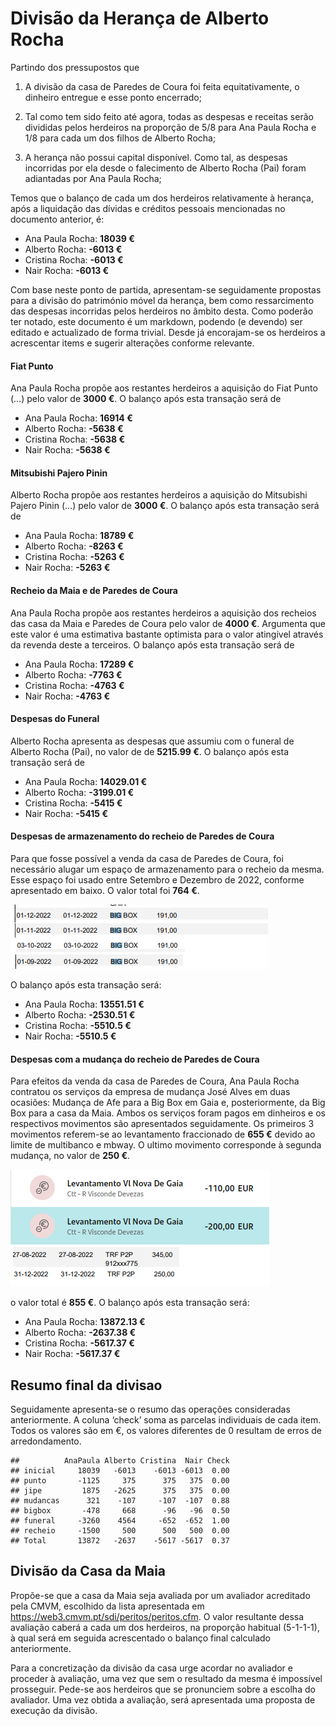 Divisão da Herança de Alberto Rocha
================

Partindo dos pressupostos que

1)  A divisão da casa de Paredes de Coura foi feita equitativamente, o
    dinheiro entregue e esse ponto encerrado;

2)  Tal como tem sido feito até agora, todas as despesas e receitas
    serão divididas pelos herdeiros na proporção de 5/8 para Ana Paula
    Rocha e 1/8 para cada um dos filhos de Alberto Rocha;

3)  A herança não possui capital disponível. Como tal, as despesas
    incorridas por ela desde o falecimento de Alberto Rocha (Pai) foram
    adiantadas por Ana Paula Rocha;

Temos que o balanço de cada um dos herdeiros relativamente à herança,
após a liquidação das dívidas e créditos pessoais mencionadas no
documento anterior, é:

- Ana Paula Rocha: **18039 €**
- Alberto Rocha: **-6013 €**
- Cristina Rocha: **-6013 €**
- Nair Rocha: **-6013 €**

Com base neste ponto de partida, apresentam-se seguidamente propostas
para a divisão do património móvel da herança, bem como ressarcimento
das despesas incorridas pelos herdeiros no âmbito desta. Como poderão
ter notado, este documento é um markdown, podendo (e devendo) ser
editado e actualizado de forma trivial. Desde já encorajam-se os
herdeiros a acrescentar items e sugerir alterações conforme relevante.

#### Fiat Punto

Ana Paula Rocha propõe aos restantes herdeiros a aquisição do Fiat Punto
(…) pelo valor de **3000 €**. O balanço após esta transação será de

- Ana Paula Rocha: **16914 €**
- Alberto Rocha: **-5638 €**
- Cristina Rocha: **-5638 €**
- Nair Rocha: **-5638 €**

#### Mitsubishi Pajero Pinin

Alberto Rocha propõe aos restantes herdeiros a aquisição do Mitsubishi
Pajero Pinin (…) pelo valor de **3000 €**. O balanço após esta transação
será de

- Ana Paula Rocha: **18789 €**
- Alberto Rocha: **-8263 €**
- Cristina Rocha: **-5263 €**
- Nair Rocha: **-5263 €**

#### Recheio da Maia e de Paredes de Coura

Ana Paula Rocha propõe aos restantes herdeiros a aquisição dos recheios
das casa da Maia e Paredes de Coura pelo valor de **4000 €**. Argumenta
que este valor é uma estimativa bastante optimista para o valor
atingível através da revenda deste a terceiros. O balanço após esta
transação será de

- Ana Paula Rocha: **17289 €**
- Alberto Rocha: **-7763 €**
- Cristina Rocha: **-4763 €**
- Nair Rocha: **-4763 €**

#### Despesas do Funeral

Alberto Rocha apresenta as despesas que assumiu com o funeral de Alberto
Rocha (Pai), no valor de de **5215.99 €**. O balanço após esta transação
será de

- Ana Paula Rocha: **14029.01 €**
- Alberto Rocha: **-3199.01 €**
- Cristina Rocha: **-5415 €**
- Nair Rocha: **-5415 €**

#### Despesas de armazenamento do recheio de Paredes de Coura

Para que fosse possível a venda da casa de Paredes de Coura, foi
necessário alugar um espaço de armazenamento para o recheio da mesma.
Esse espaço foi usado entre Setembro e Dezembro de 2022, conforme
apresentado em baixo. O valor total foi **764 €**.

![](comprovativos/bigbox.png)

O balanço após esta transação será:

- Ana Paula Rocha: **13551.51 €**
- Alberto Rocha: **-2530.51 €**
- Cristina Rocha: **-5510.5 €**
- Nair Rocha: **-5510.5 €**

#### Despesas com a mudança do recheio de Paredes de Coura

Para efeitos da venda da casa de Paredes de Coura, Ana Paula Rocha
contratou os serviços da empresa de mudança José Alves em duas ocasiões:
Mudança de Afe para a Big Box em Gaia e, posteriormente, da Big Box para
a casa da Maia. Ambos os serviços foram pagos em dinheiros e os
respectivos movimentos são apresentados seguidamente. Os primeiros 3
movimentos referem-se ao levantamento fraccionado de **655 €** devido ao
limite de multibanco e mbway. O ultimo movimento corresponde à segunda
mudança, no valor de **250 €**.

![](comprovativos/mudanca.png)

o valor total é **855 €**. O balanço após esta transação será:

- Ana Paula Rocha: **13872.13 €**
- Alberto Rocha: **-2637.38 €**
- Cristina Rocha: **-5617.37 €**
- Nair Rocha: **-5617.37 €**

## Resumo final da divisao

Seguidamente apresenta-se o resumo das operações consideradas
anteriormente. A coluna ‘check’ soma as parcelas individuais de cada
item. Todos os valores são em €, os valores diferentes de 0 resultam de
erros de arredondamento.

    ##          AnaPaula Alberto Cristina  Nair Check
    ## inicial     18039   -6013    -6013 -6013  0.00
    ## punto       -1125     375      375   375  0.00
    ## jipe         1875   -2625      375   375  0.00
    ## mudancas      321    -107     -107  -107  0.88
    ## bigbox       -478     668      -96   -96  0.50
    ## funeral     -3260    4564     -652  -652  1.00
    ## recheio     -1500     500      500   500  0.00
    ## Total       13872   -2637    -5617 -5617  0.37

## Divisão da Casa da Maia

Propõe-se que a casa da Maia seja avaliada por um avaliador acreditado
pela CMVM, escolhido da lista apresentada em
<https://web3.cmvm.pt/sdi/peritos/peritos.cfm>. O valor resultante dessa
avaliação caberá a cada um dos herdeiros, na proporção habitual
(5-1-1-1), à qual será em seguida acrescentado o balanço final calculado
anteriormente.

Para a concretização da divisão da casa urge acordar no avaliador e
proceder à avaliação, uma vez que sem o resultado da mesma é impossível
prosseguir. Pede-se aos herdeiros que se pronunciem sobre a escolha do
avaliador. Uma vez obtida a avaliação, será apresentada uma proposta de
execução da divisão.
